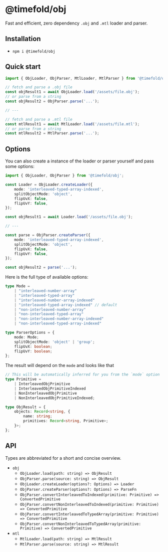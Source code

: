 # @timefold/obj
Fast and efficient, zero dependency `.obj` and `.mtl` loader and parser.

## Installation

- `npm i @timefold/obj`

## Quick start

```ts
import { ObjLoader, ObjParser, MtlLoader, MtlParser } from '@timefold/obj';

// fetch and parse a .obj file
const objResult1 = await ObjLoader.load('/assets/file.obj');
// or parse from a string
const objResult2 = ObjParser.parse('...');

// ---

// fetch and parse a .mtl file
const mtlResult1 = await MtlLoader.load('/assets/file.mtl');
// or parse from a string
const mtlResult2 = MtlParser.parse('...');
```

## Options

You can also create a instance of the loader or parser yourself and pass some options:

```ts
import { ObjLoader, ObjParser } from '@timefold/obj';

const Loader = ObjLoader.createLoader({
    mode: 'interleaved-typed-array-indexed',
    splitObjectMode: 'object',
    flipUvX: false,
    flipUvY: false,
});

const objResult1 = await Loader.load('/assets/file.obj');

// ---

const parse = ObjParser.createParser({
    mode: 'interleaved-typed-array-indexed',
    splitObjectMode: 'object',
    flipUvX: false,
    flipUvY: false,
});

const objResult2 = parse('...');
```

Here is the full type of available options:

```ts
type Mode = 
    | "interleaved-number-array"
    | "interleaved-typed-array"
    | "interleaved-number-array-indexed"
    | "interleaved-typed-array-indexed" // default
    | "non-interleaved-number-array"
    | "non-interleaved-typed-array"
    | "non-interleaved-number-array-indexed"
    | "non-interleaved-typed-array-indexed"

type ParserOptions = {
    mode: Mode;
    splitObjectMode: 'object' | 'group';
    flipUvX: boolean;
    flipUvY: boolean;
};
```

The result will depend on the `mode` and looks like that

```ts
// This will be automatically inferred for you from the `mode` option
type Primitive =
    | InterleavedObjPrimitive
    | InterleavedObjPrimitiveIndexed
    | NonInterleavedObjPrimitive
    | NonInterleavedObjPrimitiveIndexed;

type ObjResult = {
    objects: Record<string, {
        name: string;
        primitives: Record<string, Primitive>;
    }>;
};
```

## API

Types are abbreviated for a short and concise overview.

- `obj`
    - `ObjLoader.load(path: string) => ObjResult`
    - `ObjParser.parse(source: string) => ObjResult`
    - `ObjLoader.createLoader(options?: Options) => Loader`
    - `ObjParser.createParser(options?: Options) => ParseFn`
    - `ObjParser.convertInterleavedToIndexed(primitive: Primitive) => ConvertedPrimitive`
    - `ObjParser.convertNonInterleavedToIndexed(primitive: Primitive) => ConvertedPrimitive`
    - `ObjParser.convertInterleavedToTypedArray(primitive: Primitive) => ConvertedPrimitive`
    - `ObjParser.convertNonInterleavedToTypedArray(primitive: Primitive) => ConvertedPrimitive`
- `mtl`
    - `MtlLoader.load(path: string) => MtlResult`
    - `MtlParser.parse(source: string) => MtlResult`